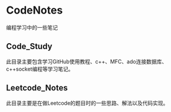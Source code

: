 # CodeNotes

编程学习中的一些笔记

## Code_Study

此目录主要包含学习GitHub使用教程、c++、MFC、ado连接数据库、c++socket编程等学习笔记。

## Leetcode_Notes

此目录主要是在做Leetcode的题目时的一些思路、解法以及代码实现。
